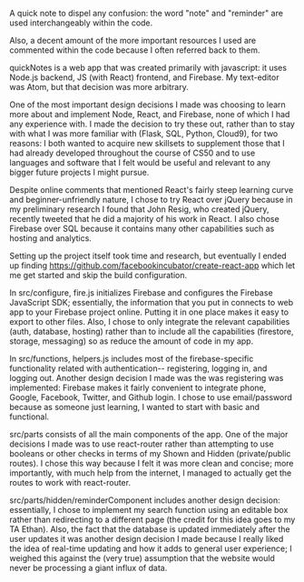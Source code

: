 A quick note to dispel any confusion: the word "note" and "reminder" are used
interchangeably within the code.

Also, a decent amount of the more important resources I used are commented within
the code because I often referred back to them.

quickNotes is a web app that was created primarily with javascript: it uses
Node.js backend, JS (with React) frontend, and Firebase. My text-editor was Atom,
but that decision was more arbitrary.  

One of the most important design decisions I made was choosing to learn more
about and implement Node, React, and Firebase, none of which I had any experience
with. I made the decision to try these out, rather than to stay with what I was more
familiar with (Flask, SQL, Python, Cloud9), for two reasons: I both wanted to
acquire new skillsets to supplement those that I had already developed throughout
the course of CS50 and to use languages and software that I felt would be useful
and relevant to any bigger future projects I might pursue.

Despite online comments that mentioned React's fairly steep learning curve and
beginner-unfriendly nature, I chose to try React over jQuery because in my
preliminary research I found that John Resig, who created jQuery, recently
tweeted that he did a majority of his work in React. I also chose Firebase over
SQL because it contains many other capabilities such as hosting and analytics.

Setting up the project itself took time and research, but eventually I ended up
finding https://github.com/facebookincubator/create-react-app which let me
get started and skip the build configuration.

In src/configure, fire.js initializes Firebase and configures the Firebase
JavaScript SDK; essentially, the information that you put in connects to web app
to your Firebase project online. Putting it in one place makes it easy to export
to other files. Also, I chose to only integrate the relevant capabilities (auth,
database, hosting) rather than to include all the capabilities (firestore,
storage, messaging) so as reduce the amount of code in my app.

In src/functions, helpers.js includes most of the firebase-specific functionality
related with authentication-- registering, logging in, and logging out. Another
design decision I made was the was registering was implemented: Firebase makes
it fairly convenient to integrate phone, Google, Facebook, Twitter, and Github login.
I chose to use email/password because as someone just learning, I wanted to start
with basic and functional.

src/parts consists of all the main components of the app. One of the major
decisions I made was to use react-router rather than attempting to use booleans
or other checks in terms of my Shown and Hidden (private/public routes). I chose
this way because I felt it was more clean and concise; more importantly, with
much help from the internet, I managed to actually get the routes to work with
react-router.

src/parts/hidden/reminderComponent includes another design decision: essentially,
I chose to implement my search function using an editable box rather than
redirecting to a different page (the credit for this idea goes to my TA Ethan).
Also, the fact that the database is updated immediately after the user updates it
was another design decision I made because I really liked the idea of real-time
updating and how it adds to general user experience; I weighed this against the
(very true) assumption that the website would never be processing a giant influx
of data.
